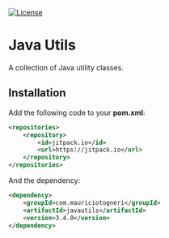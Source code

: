[![License](https://img.shields.io/badge/license-MIT-green.svg)](https://github.com/mauriciotogneri/java-utils/blob/master/LICENSE.md)

# Java Utils
A collection of Java utility classes.

## Installation

Add the following code to your **pom.xml**:

```xml
<repositories>
    <repository>
        <id>jitpack.io</id>
        <url>https://jitpack.io</url>
    </repository>
</repositories>
```

And the dependency:

```xml
<dependency>
    <groupId>com.mauriciotogneri</groupId>
    <artifactId>javautils</artifactId>
    <version>3.4.0</version>
</dependency>
```